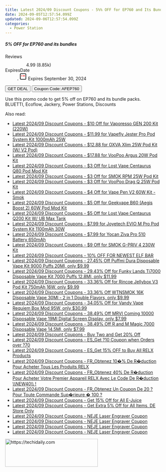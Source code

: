 ```yaml
---
title: Latest 2024/09 Discount Coupons - 5%% OFF for EP760 and Its Bundles
date: 2024-09-05T12:57:54.099Z
updated: 2024-09-06T12:57:54.099Z
categories:
  - Power Station
---
```



<div class="max-w-4xl mx-auto grid grid-cols-1 lg:max-w-5xl lg:gap-x-20 lg:grid-cols-2">
  <div class="relative p-3 col-start-1 row-start-1 flex flex-col-reverse rounded-lg bg-gradient-to-t from-black/75 via-black/0 sm:bg-none sm:row-start-2 sm:p-0 lg:row-start-1">
    <h5 class="mt-1 text-lg font-semibold text-white sm:text-slate-900 md:text-2xl dark:sm:text-white">5% OFF for EP760 and its bundles</h5>
  </div>
  
  <div class="col-start-1 col-end-3 row-start-1 grid gap-4 sm:mb-6 sm:grid-cols-4 lg:col-start-2 lg:row-span-6 lg:row-end-6 lg:mb-0 lg:gap-6">
    
  </div>
  <dl class="row-start-2 mt-4 flex items-center text-xs font-medium sm:row-start-3 sm:mt-1 md:mt-2.5 lg:row-start-2">
    <dt class="sr-only">Reviews</dt>
    <dd class="flex items-center text-indigo-600 dark:text-indigo-400">
      <svg width="24" height="24" fill="none" aria-hidden="true" class="mr-1 stroke-current dark:stroke-indigo-500">
        <path d="m12 5 2 5h5l-4 4 2.103 5L12 16l-5.103 3L9 14l-4-4h5l2-5Z" stroke-width="2" stroke-linecap="round" stroke-linejoin="round" />
      </svg>
      <span>4.99 <span class="font-normal text-slate-400">(8.85k)</span></span>
    </dd>
    <dt class="sr-only">ExpiresDate</dt>
    <dd class="flex items-center">
      <svg width="2" height="2" aria-hidden="true" fill="currentColor" class="mx-3 text-slate-300">
        <circle cx="1" cy="1" r="1" />
      </svg>
      <svg width="24" height="24" viewBox="0 0 24 24" fill="none" stroke="currentColor" stroke-width="2">
        <rect x="3" y="3" width="18" height="18" rx="2" fill="#fff" />
        <path d="M6 10L18 10" stroke="red" stroke-width="2" fill="none" />
        <path d="M10 6L10 18" stroke="#fff" stroke-width="2" fill="none" />
      </svg>
      Expires September 30, 2024    </dd>
  </dl>
  <div class="col-start-1 row-start-3 mt-4 self-center sm:col-start-2 sm:row-span-2 sm:row-start-2 sm:mt-0 lg:col-start-1 lg:row-start-3 lg:row-end-4 lg:mt-6">
    <button type="button" onClick="javascript:window.open(decodeURIComponent('https%3A%2F%2Fwww.shareasale.com%2Fu.cfm%3Fd%3D1227456%26m%3D109567%26u%3D4338022'), '_blank');void(0);" class="rounded-lg bg-red-600 px-3 py-2 text-sm font-medium leading-6 text-white">GET DEAL</button>
    <button type="button" onClick="javascript:window.open(decodeURIComponent('https%3A%2F%2Fwww.shareasale.com%2Fu.cfm%3Fd%3D1227456%26m%3D109567%26u%3D4338022'), '_blank');void(0);" class="border-dashed border-2 border-indigo-600 bg-green-100 text-sm leading-6 font-medium py-2 px-3 rounded-lg">Coupon Code: AFEP760</button>
  </div>
  <p class="col-start-1 mt-4 text-sm leading-6 sm:col-span-2 lg:col-span-1 lg:row-start-4 lg:mt-6 dark:text-slate-400">
    Use this promo code to get 5% off on EP760 and its bundle packs. 
BLUETTI, Ecoflow, Jackery, Power Stations, Discounts  </p>
</div>
<span class="atpl-alsoreadstyle">Also read:</span>
<div><ul>
<li><a href="https://coupons.techidaily.com/coupon-1106073-share-59344-sale/"><u>Latest 2024/09 Discount Coupons - $10 Off for Vaporesso GEN 200 Kit (220W)</u></a></li>
<li><a href="https://coupons.techidaily.com/coupon-1106105-share-90958-sale/"><u>Latest 2024/09 Discount Coupons - $11.99 for Vapefly Jester Pro Pod System Kit 1000mAh 25W</u></a></li>
<li><a href="https://coupons.techidaily.com/coupon-1106062-share-59344-sale/"><u>Latest 2024/09 Discount Coupons - $12.88 for OXVA Xlim 25W Pod Kit (W/ V2 Pod)</u></a></li>
<li><a href="https://coupons.techidaily.com/coupon-1106071-share-59344-sale/"><u>Latest 2024/09 Discount Coupons - $17.88 for VooPoo Argus 20W Pod Kit</u></a></li>
<li><a href="https://coupons.techidaily.com/coupon-1106046-share-59344-sale/"><u>Latest 2024/09 Discount Coupons - $3 Off for Lost Vape Centaurus Q80 Pod Mod Kit</u></a></li>
<li><a href="https://coupons.techidaily.com/coupon-1106061-share-59344-sale/"><u>Latest 2024/09 Discount Coupons - $3 Off for SMOK RPM 25W Pod Kit</u></a></li>
<li><a href="https://coupons.techidaily.com/coupon-1106068-share-59344-sale/"><u>Latest 2024/09 Discount Coupons - $3 Off for VooPoo Drag Q 25W Pod Kit</u></a></li>
<li><a href="https://coupons.techidaily.com/coupon-1108191-share-59344-sale/"><u>Latest 2024/09 Discount Coupons - $4 Off for Vape Pen V2 60W Kit - Smok</u></a></li>
<li><a href="https://coupons.techidaily.com/coupon-1106072-share-59344-sale/"><u>Latest 2024/09 Discount Coupons - $5 Off for Geekvape B60 (Aegis Boost 2) 60W Pod Mod Kit</u></a></li>
<li><a href="https://coupons.techidaily.com/coupon-1106054-share-59344-sale/"><u>Latest 2024/09 Discount Coupons - $5 Off for Lost Vape Centaurus Q200 Kit W/ UB Max Tank</u></a></li>
<li><a href="https://coupons.techidaily.com/coupon-1106823-share-90958-sale/"><u>Latest 2024/09 Discount Coupons - $7.99 for Joyetech EVIO M Pro Pod System Kit 1100mAh 30W</u></a></li>
<li><a href="https://coupons.techidaily.com/coupon-1106106-share-90958-sale/"><u>Latest 2024/09 Discount Coupons - $7.99 for Yocan Ziva Pro 510 Battery 650mAh</u></a></li>
<li><a href="https://coupons.techidaily.com/coupon-1106069-share-59344-sale/"><u>Latest 2024/09 Discount Coupons - $9 Off for SMOK G-PRIV 4 230W Kit</u></a></li>
<li><a href="https://coupons.techidaily.com/coupon-1106030-share-59344-sale/"><u>Latest 2024/09 Discount Coupons - 10% OFF FOR NEWEST ELF BAR</u></a></li>
<li><a href="https://coupons.techidaily.com/coupon-1062144-share-90958-sale/"><u>Latest 2024/09 Discount Coupons - 27.45% Off Puffmi Dura Disposable Vape Kit 9000 Puffs 20Ml, only $9.99</u></a></li>
<li><a href="https://coupons.techidaily.com/coupon-1061568-share-90958-sale/"><u>Latest 2024/09 Discount Coupons - 29.43% Off for Funky Lands Ti7000 Disposable Vape Kit 7000 Puffs 12.8Ml, only $11.99</u></a></li>
<li><a href="https://coupons.techidaily.com/coupon-1042245-share-90958-sale/"><u>Latest 2024/09 Discount Coupons - 33.36% Off for Rincoe Jellybox V3 Pod Kit 750mAh 16W, only $9.99</u></a></li>
<li><a href="https://coupons.techidaily.com/coupon-1094184-share-90958-sale/"><u>Latest 2024/09 Discount Coupons - 33.36% Off WTNSMOK 16K Disposable Vape 30Ml - 2 in 1 Double Flavors, only $9.99</u></a></li>
<li><a href="https://coupons.techidaily.com/coupon-1035470-share-90958-sale/"><u>Latest 2024/09 Discount Coupons - 34.05% Off for Vandy Vape Requiem Box Mod 95W, only $30.99</u></a></li>
<li><a href="https://coupons.techidaily.com/coupon-1083220-share-90958-sale/"><u>Latest 2024/09 Discount Coupons - 38.49% Off MRVI Coming 10000 Disposable Vape 19Ml Digital Screen Display, only $7.99</u></a></li>
<li><a href="https://coupons.techidaily.com/coupon-1072925-share-90958-sale/"><u>Latest 2024/09 Discount Coupons - 38.49% Off R and M Magic 7000 Disposable Vape 14.5Ml, only $7.99</u></a></li>
<li><a href="https://coupons.techidaily.com/coupon-1106759-share-87684-sale/"><u>Latest 2024/09 Discount Coupons - Buy Two and Get 20% Off</u></a></li>
<li><a href="https://coupons.techidaily.com/coupon-993077-share-92020-sale/"><u>Latest 2024/09 Discount Coupons - ES_Get ?10 Coupon when Orders over ?70</u></a></li>
<li><a href="https://coupons.techidaily.com/coupon-999926-share-92020-sale/"><u>Latest 2024/09 Discount Coupons - ES_Get 15% OFF to Buy All RELX Products</u></a></li>
<li><a href="https://coupons.techidaily.com/coupon-987414-share-92020-sale/"><u>Latest 2024/09 Discount Coupons - FR_Obtenez 10�% De R�duction Pour Acheter Tous Les Produits RELX</u></a></li>
<li><a href="https://coupons.techidaily.com/coupon-987412-share-92020-sale/"><u>Latest 2024/09 Discount Coupons - FR_Obtenez 40% De R�duction Pour Acheter Votre Premier Appareil RELX Avec Le Code De R�duction \\NEW40\\ !</u></a></li>
<li><a href="https://coupons.techidaily.com/coupon-993074-share-92020-sale/"><u>Latest 2024/09 Discount Coupons - FR_Obtenez Un Coupon De 20 ? Pour Toute Commande Sup�rieure � 100 ?</u></a></li>
<li><a href="https://coupons.techidaily.com/coupon-1106088-share-90958-sale/"><u>Latest 2024/09 Discount Coupons - Get 15% Off for All E-Juice</u></a></li>
<li><a href="https://coupons.techidaily.com/coupon-1106028-share-124834-sale/"><u>Latest 2024/09 Discount Coupons - Get Extra 5% Off for All Items, DE Store Only</u></a></li>
<li><a href="https://coupons.techidaily.com/coupon-1039032-share-101855-sale/"><u>Latest 2024/09 Discount Coupons - NEJE Laser Engraver Coupon</u></a></li>
<li><a href="https://coupons.techidaily.com/coupon-1039033-share-101855-sale/"><u>Latest 2024/09 Discount Coupons - NEJE Laser Engraver Coupon</u></a></li>
<li><a href="https://coupons.techidaily.com/coupon-1070219-share-101855-sale/"><u>Latest 2024/09 Discount Coupons - NEJE Laser Engraver Coupon</u></a></li>
<li><a href="https://coupons.techidaily.com/coupon-1070220-share-101855-sale/"><u>Latest 2024/09 Discount Coupons - NEJE Laser Engraver Coupon</u></a></li>
</ul></div>

<ins class="adsbygoogle"
      style="display:block"
      data-ad-client="ca-pub-7571918770474297"
      data-ad-slot="8358498916"
      data-ad-format="auto"
      data-full-width-responsive="true"></ins>
<!-- affiliate ads begin -->
<a href="https://wigfever.sjv.io/c/5597632/2005184/22899" target="_top" id="2005184">
  <img src="//a.impactradius-go.com/display-ad/22899-2005184" border="0" alt="https://techidaily.com" width="300" height="90"/>
</a>
<img height="0" width="0" src="https://wigfever.sjv.io/i/5597632/2005184/22899" style="position:absolute;visibility:hidden;" border="0" />
<!-- affiliate ads end -->